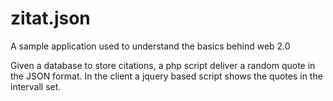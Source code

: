 zitat.json
==========

A sample application used to understand the basics behind web 2.0

Given a database to store citations, a php script deliver a random quote in 
the JSON format. In the client a jquery based script shows the quotes in the intervall
set.